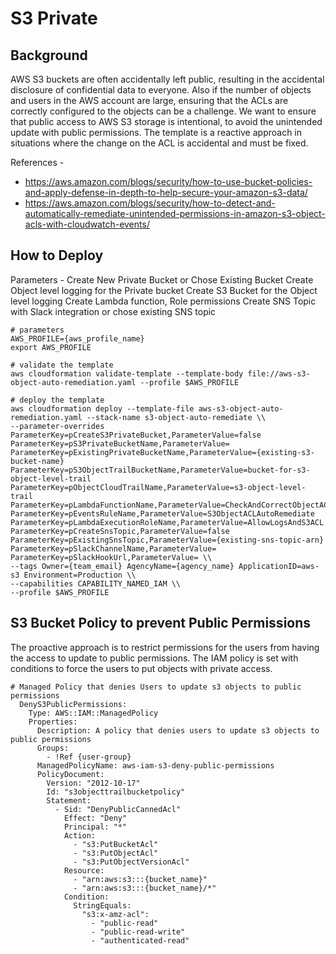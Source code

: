 # S3 Private 

## Background
AWS S3 buckets are often accidentally left public, resulting in the accidental disclosure of confidential data to everyone. Also if the number of objects and users in the AWS account are large, ensuring that the ACLs are correctly configured to the objects can be a challenge. 
We want to ensure that public access to AWS S3 storage is intentional, to avoid the unintended update with public permissions. The template is a reactive approach in situations where the change on the ACL is accidental and must be fixed.

References - 
* https://aws.amazon.com/blogs/security/how-to-use-bucket-policies-and-apply-defense-in-depth-to-help-secure-your-amazon-s3-data/
* https://aws.amazon.com/blogs/security/how-to-detect-and-automatically-remediate-unintended-permissions-in-amazon-s3-object-acls-with-cloudwatch-events/

## How to Deploy
Parameters -
Create New Private Bucket or Chose Existing Bucket
Create Object level logging for the Private bucket
Create S3 Bucket for the Object level logging
Create Lambda function, Role permissions
Create SNS Topic with Slack integration or chose existing SNS topic

```
# parameters
AWS_PROFILE={aws_profile_name}
export AWS_PROFILE

# validate the template
aws cloudformation validate-template --template-body file://aws-s3-object-auto-remediation.yaml --profile $AWS_PROFILE

# deploy the template
aws cloudformation deploy --template-file aws-s3-object-auto-remediation.yaml --stack-name s3-object-auto-remediate \\
--parameter-overrides ParameterKey=pCreateS3PrivateBucket,ParameterValue=false ParameterKey=pS3PrivateBucketName,ParameterValue= ParameterKey=pExistingPrivateBucketName,ParameterValue={existing-s3-bucket-name} ParameterKey=pS3ObjectTrailBucketName,ParameterValue=bucket-for-s3-object-level-trail ParameterKey=pObjectCloudTrailName,ParameterValue=s3-object-level-trail ParameterKey=pLambdaFunctionName,ParameterValue=CheckAndCorrectObjectACL ParameterKey=pEventsRuleName,ParameterValue=S3ObjectACLAutoRemediate ParameterKey=pLambdaExecutionRoleName,ParameterValue=AllowLogsAndS3ACL ParameterKey=pCreateSnsTopic,ParameterValue=false ParameterKey=pExistingSnsTopic,ParameterValue={existing-sns-topic-arn} ParameterKey=pSlackChannelName,ParameterValue= ParameterKey=pSlackHookUrl,ParameterValue= \\
--tags Owner={team_email} AgencyName={agency_name} ApplicationID=aws-s3 Environment=Production \\
--capabilities CAPABILITY_NAMED_IAM \\
--profile $AWS_PROFILE

```

## S3 Bucket Policy to prevent Public Permissions
The proactive approach is to restrict permissions for the users from having the access to update to public permissions. The IAM policy is set with conditions to force the users to put objects with private access.


```
# Managed Policy that denies Users to update s3 objects to public permissions
  DenyS3PublicPermissions:
    Type: AWS::IAM::ManagedPolicy
    Properties:
      Description: A policy that denies users to update s3 objects to public permissions
      Groups:
        - !Ref {user-group}
      ManagedPolicyName: aws-iam-s3-deny-public-permissions
      PolicyDocument:
        Version: "2012-10-17"
        Id: "s3objecttrailbucketpolicy"
        Statement:
          - Sid: "DenyPublicCannedAcl"
            Effect: "Deny"
            Principal: "*"
            Action:
              - "s3:PutBucketAcl"
              - "s3:PutObjectAcl"
              - "s3:PutObjectVersionAcl"
            Resource:
              - "arn:aws:s3:::{bucket_name}"
              - "arn:aws:s3:::{bucket_name}/*"
            Condition:
              StringEquals:
                "s3:x-amz-acl":
                  - "public-read"
                  - "public-read-write"
                  - "authenticated-read"

```


